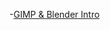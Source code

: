 -[GIMP & Blender Intro](https://github.com/neerajsingh116/GIMP_Blender/blob/main/Exp1_Gimp%20and%20Blender%20Intro.docx)

